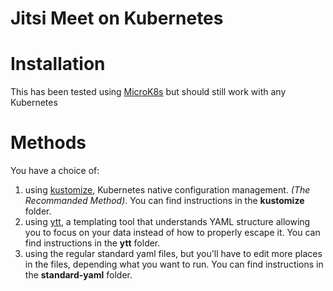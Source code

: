 # Jitsi Meet on Kubernetes

# Installation
This has been tested using [MicroK8s](https://microk8s.io/) but should still work with any Kubernetes

# Methods
You have a choice of:
  1. using [kustomize](https://kustomize.io/), Kubernetes native configuration management. _(The Recommanded Method)_. You can find instructions in the __kustomize__ folder.
  1. using [ytt](https://get-ytt.io/), a templating tool that understands YAML structure
allowing you to focus on your data instead of how to properly escape it. You can find instructions in the __ytt__ folder.
  1. using the regular standard yaml files, but you'll have to edit more places in the files, depending what you want to run. You can find instructions in the __standard-yaml__ folder.
  
